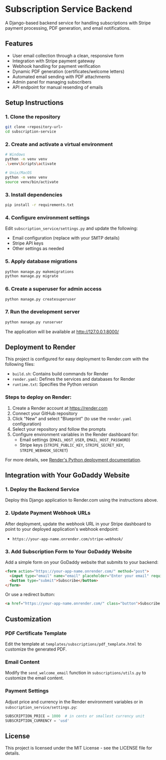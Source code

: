 # Subscription Service Backend

A Django-based backend service for handling subscriptions with Stripe payment processing, PDF generation, and email notifications.

## Features

- User email collection through a clean, responsive form
- Integration with Stripe payment gateway
- Webhook handling for payment verification
- Dynamic PDF generation (certificates/welcome letters)
- Automated email sending with PDF attachments
- Admin panel for managing subscribers
- API endpoint for manual resending of emails

## Setup Instructions

### 1. Clone the repository

```bash
git clone <repository-url>
cd subscription-service
```

### 2. Create and activate a virtual environment

```bash
# Windows
python -m venv venv
.\venv\Scripts\activate

# Unix/MacOS
python -m venv venv
source venv/bin/activate
```

### 3. Install dependencies

```bash
pip install -r requirements.txt
```

### 4. Configure environment settings

Edit `subscription_service/settings.py` and update the following:

- Email configuration (replace with your SMTP details)
- Stripe API keys
- Other settings as needed

### 5. Apply database migrations

```bash
python manage.py makemigrations
python manage.py migrate
```

### 6. Create a superuser for admin access

```bash
python manage.py createsuperuser
```

### 7. Run the development server

```bash
python manage.py runserver
```

The application will be available at http://127.0.0.1:8000/

## Deployment to Render

This project is configured for easy deployment to Render.com with the following files:

- `build.sh`: Contains build commands for Render
- `render.yaml`: Defines the services and databases for Render
- `runtime.txt`: Specifies the Python version

### Steps to deploy on Render:

1. Create a Render account at https://render.com
2. Connect your GitHub repository
3. Click "New" and select "Blueprint" (to use the `render.yaml` configuration)
4. Select your repository and follow the prompts
5. Configure environment variables in the Render dashboard for:
   - Email settings (`EMAIL_HOST_USER`, `EMAIL_HOST_PASSWORD`)
   - Stripe keys (`STRIPE_PUBLIC_KEY`, `STRIPE_SECRET_KEY`, `STRIPE_WEBHOOK_SECRET`)

For more details, see [Render's Python deployment documentation](https://render.com/docs/deploy-django).

## Integration with Your GoDaddy Website

### 1. Deploy the Backend Service

Deploy this Django application to Render.com using the instructions above.

### 2. Update Payment Webhook URLs

After deployment, update the webhook URL in your Stripe dashboard to point to your deployed application's webhook endpoint:

- `https://your-app-name.onrender.com/stripe-webhook/`

### 3. Add Subscription Form to Your GoDaddy Website

Add a simple form on your GoDaddy website that submits to your backend:

```html
<form action="https://your-app-name.onrender.com/" method="post">
  <input type="email" name="email" placeholder="Enter your email" required>
  <button type="submit">Subscribe</button>
</form>
```

Or use a redirect button:

```html
<a href="https://your-app-name.onrender.com/" class="button">Subscribe Now</a>
```

## Customization

### PDF Certificate Template

Edit the template at `templates/subscriptions/pdf_template.html` to customize the generated PDF.

### Email Content

Modify the `send_welcome_email` function in `subscriptions/utils.py` to customize the email content.

### Payment Settings

Adjust price and currency in the Render environment variables or in `subscription_service/settings.py`:

```python
SUBSCRIPTION_PRICE = 1000  # in cents or smallest currency unit
SUBSCRIPTION_CURRENCY = 'usd'
```

## License

This project is licensed under the MIT License - see the LICENSE file for details. 